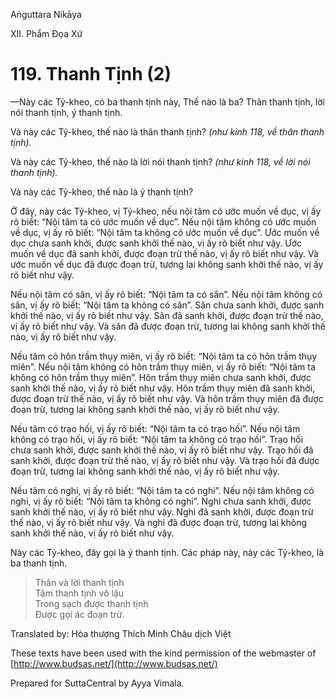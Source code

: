  

Aṅguttara Nikāya

XII. Phẩm Ðọa Xứ

# 119\. Thanh Tịnh (2)

—Này các Tỷ-kheo, có ba thanh tịnh này, Thế nào là ba? Thân thanh tịnh, lời nói thanh tịnh, ý thanh tịnh.

Và này các Tỷ-kheo, thế nào là thân thanh tịnh? _(như kinh 118, về thân thanh tịnh)._

Và này các Tỷ-kheo, thế nào là lời nói thanh tịnh? _(như kinh 118, về lời nói thanh tịnh)._

Và này các Tỷ-kheo, thế nào là ý thanh tịnh?

Ở đây, này các Tỷ-kheo, vị Tỷ-kheo, nếu nội tâm có ước muốn về dục, vị ấy rõ biết: “Nội tâm ta có ước muốn về dục”. Nếu nội tâm không có ước muốn về dục, vị ấy rõ biết: “Nội tâm ta không có ước muốn về dục”. Ước muốn về dục chưa sanh khởi, được sanh khởi thế nào, vị ấy rõ biết như vậy. Ước muốn về dục đã sanh khởi, được đoạn trừ thế nào, vị ấy rõ biết như vậy. Và ước muốn về dục đã được đoạn trừ, tương lai không sanh khởi thế nào, vị ấy rõ biết như vậy.

Nếu nội tâm có sân, vị ấy rõ biết: “Nội tâm ta có sân”. Nếu nội tâm không có sân, vị ấy rõ biết: “Nội tâm ta không có sân”. Sân chưa sanh khởi, được sanh khởi thế nào, vị ấy rõ biết như vậy. Sân đã sanh khởi, được đoạn trừ thế nào, vị ấy rõ biết như vậy. Và sân đã được đoạn trừ, tương lai không sanh khởi thế nào, vị ấy rõ biết như vậy.

Nếu tâm có hôn trầm thụy miên, vị ấy rõ biết: “Nội tâm ta có hôn trầm thụy miên”. Nếu nội tâm không có hôn trầm thụy miên, vị ấy rõ biết: “Nội tâm ta không có hôn trầm thụy miên”. Hôn trầm thụy miên chưa sanh khởi, được sanh khởi thế nào, vị ấy rõ biết như vậy. Hôn trầm thụy miên đã sanh khởi, được đoạn trừ thế nào, vị ấy rõ biết như vậy. Và hôn trầm thụy miên đã được đoạn trừ, tương lai không sanh khởi thế nào, vị ấy rõ biết như vậy.

Nếu tâm có trạo hối, vị ấy rõ biết: “Nội tâm ta có trạo hối”. Nếu nội tâm không có trạo hối, vị ấy rõ biết: “Nội tâm ta không có trạo hối”. Trạo hối chưa sanh khởi, được sanh khởi thế nào, vị ấy rõ biết như vậy. Trạo hối đã sanh khởi, được đoạn trừ thế nào, vị ấy rõ biết như vậy. Và trạo hối đã được đoạn trừ, tương lai không sanh khởi thế nào, vị ấy rõ biết như vậy.

Nếu tâm có nghi, vị ấy rõ biết: “Nội tâm ta có nghi”. Nếu nội tâm không có nghi, vị ấy rõ biết: “Nội tâm ta không có nghi”. Nghi chưa sanh khởi, được sanh khởi thế nào, vị ấy rõ biết như vậy. Nghi đã sanh khởi, được đoạn trừ thế nào, vị ấy rõ biết như vậy. Và nghi đã được đoạn trừ, tương lai không sanh khởi thế nào, vị ấy rõ biết như vậy.

Này các Tỷ-kheo, đây gọi là ý thanh tịnh. Các pháp này, này các Tỷ-kheo, là ba thanh tịnh.

> Thân và lời thanh tịnh  
> Tâm thanh tịnh vô lậu  
> Trong sạch được thanh tịnh  
> Ðược gọi ác đoạn trừ.

Translated by: Hòa thượng Thích Minh Châu dịch Việt

These texts have been used with the kind permission of the webmaster of [http://www.budsas.net/](http://www.budsas.net/)

Prepared for SuttaCentral by Ayya Vimala.